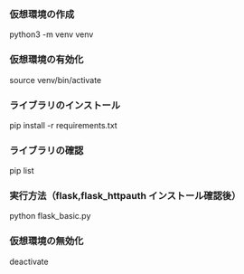 ### 仮想環境の作成
python3 -m venv venv

### 仮想環境の有効化
source venv/bin/activate

### ライブラリのインストール
pip install -r requirements.txt

### ライブラリの確認
pip list

### 実行方法（flask,flask_httpauth インストール確認後）
python flask_basic.py

### 仮想環境の無効化
deactivate

